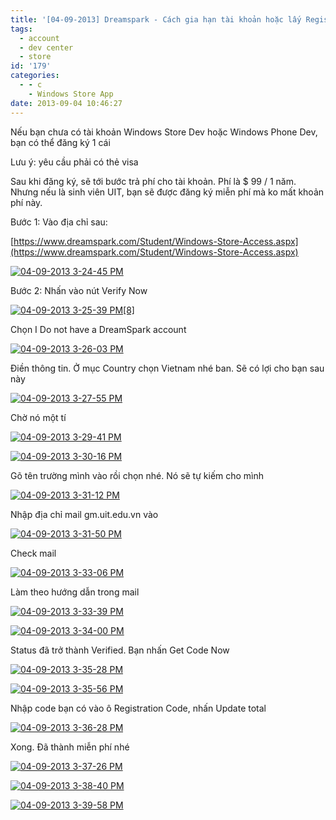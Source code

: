 ```yaml
---
title: '[04-09-2013] Dreamspark - Cách gia hạn tài khoản hoặc lấy Registration Code'
tags:
  - account
  - dev center
  - store
id: '179'
categories:
  - - c
    - Windows Store App
date: 2013-09-04 10:46:27
---
```


Nếu bạn chưa có tài khoản Windows Store Dev hoặc Windows Phone Dev, bạn có thể đăng ký 1 cái

Lưu ý: yêu cầu phải có thẻ visa

Sau khi đăng ký, sẽ tới bước trả phí cho tài khoản. Phí là $ 99 / 1 năm. Nhưng nếu là sinh viên UIT, bạn sẽ được đăng ký miễn phí mà ko mất khoản phí này.
<!-- more -->
Bước 1: Vào địa chỉ sau:

[https://www.dreamspark.com/Student/Windows-Store-Access.aspx](https://www.dreamspark.com/Student/Windows-Store-Access.aspx)

[![04-09-2013 3-24-45 PM](http://cuoilennaocacban2.files.wordpress.com/2013/09/0409201332445pm.png "04-09-2013 3-24-45 PM")](http://www.flickr.com/photos/28322228@N04/9670314545/)

Bước 2: Nhấn vào nút Verify Now

[![04-09-2013 3-25-39 PM[8]](http://cuoilennaocacban2.files.wordpress.com/2013/09/0409201332539pm8.png "04-09-2013 3-25-39 PM[8]")](http://www.flickr.com/photos/28322228@N04/9670335057/)

Chọn I Do not have a DreamSpark account

[![04-09-2013 3-26-03 PM](http://cuoilennaocacban2.files.wordpress.com/2013/09/0409201332603pm.png "04-09-2013 3-26-03 PM")](http://www.flickr.com/photos/28322228@N04/9670339423/)

Điền thông tin. Ở mục Country chọn Vietnam nhé ban. Sẽ có lợi cho bạn sau này

[![04-09-2013 3-27-55 PM](http://cuoilennaocacban2.files.wordpress.com/2013/09/0409201332755pm.png "04-09-2013 3-27-55 PM")](http://www.flickr.com/photos/28322228@N04/9670345477/)

Chờ nó một tí

[![04-09-2013 3-29-41 PM](http://cuoilennaocacban2.files.wordpress.com/2013/09/0409201332941pm.png "04-09-2013 3-29-41 PM")](http://www.flickr.com/photos/28322228@N04/9670352403/)

[![04-09-2013 3-30-16 PM](http://cuoilennaocacban2.files.wordpress.com/2013/09/0409201333016pm.png "04-09-2013 3-30-16 PM")](http://www.flickr.com/photos/28322228@N04/9673582136/)

Gõ tên trường mình vào rồi chọn nhé. Nó sẽ tự kiếm cho mình

[![04-09-2013 3-31-12 PM](http://cuoilennaocacban2.files.wordpress.com/2013/09/0409201333112pm.png "04-09-2013 3-31-12 PM")](http://www.flickr.com/photos/28322228@N04/9670358251/)

Nhập địa chỉ mail gm.uit.edu.vn vào

[![04-09-2013 3-31-50 PM](http://cuoilennaocacban2.files.wordpress.com/2013/09/0409201333150pm.png "04-09-2013 3-31-50 PM")](http://www.flickr.com/photos/28322228@N04/9673589480/)

Check mail

[![04-09-2013 3-33-06 PM](http://cuoilennaocacban2.files.wordpress.com/2013/09/0409201333306pm.png "04-09-2013 3-33-06 PM")](http://www.flickr.com/photos/28322228@N04/9670366271/)

Làm theo hướng dẫn trong mail

[![04-09-2013 3-33-39 PM](http://cuoilennaocacban2.files.wordpress.com/2013/09/0409201333339pm.png "04-09-2013 3-33-39 PM")](http://www.flickr.com/photos/28322228@N04/9673593868/)

[![04-09-2013 3-34-00 PM](http://cuoilennaocacban2.files.wordpress.com/2013/09/0409201333400pm.png "04-09-2013 3-34-00 PM")](http://www.flickr.com/photos/28322228@N04/9670372137/)

Status đã trở thành Verified. Bạn nhấn Get Code Now

[![04-09-2013 3-35-28 PM](http://cuoilennaocacban2.files.wordpress.com/2013/09/0409201333528pm.png "04-09-2013 3-35-28 PM")](http://www.flickr.com/photos/28322228@N04/9673600080/)

[![04-09-2013 3-35-56 PM](http://cuoilennaocacban2.files.wordpress.com/2013/09/0409201333556pm.png "04-09-2013 3-35-56 PM")](http://www.flickr.com/photos/28322228@N04/9673604352/)

Nhập code bạn có vào ô Registration Code, nhấn Update total

[![04-09-2013 3-36-28 PM](http://cuoilennaocacban2.files.wordpress.com/2013/09/0409201333628pm.png "04-09-2013 3-36-28 PM")](http://www.flickr.com/photos/28322228@N04/9670379429/)

Xong. Đã thành miễn phí nhé

[![04-09-2013 3-37-26 PM](http://cuoilennaocacban2.files.wordpress.com/2013/09/0409201333726pm.png "04-09-2013 3-37-26 PM")](http://www.flickr.com/photos/28322228@N04/9670383941/)

[![04-09-2013 3-38-40 PM](http://cuoilennaocacban2.files.wordpress.com/2013/09/0409201333840pm.png "04-09-2013 3-38-40 PM")](http://www.flickr.com/photos/28322228@N04/9670386771/)

[![04-09-2013 3-39-58 PM](http://cuoilennaocacban2.files.wordpress.com/2013/09/0409201333958pm.png "04-09-2013 3-39-58 PM")](http://www.flickr.com/photos/28322228@N04/9670388069/)